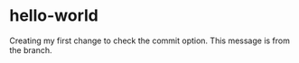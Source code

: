 # hello-world

Creating my first change to check the commit option.
This message is from the branch.
